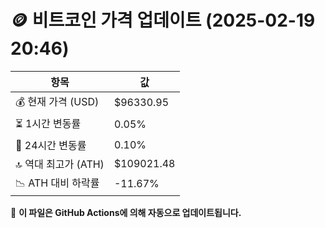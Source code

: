 # 🪙 비트코인 가격 업데이트 (2025-02-19 20:46)

| 항목                | 값 |
|--------------------|----------------|
| 💰 현재 가격 (USD) | $96330.95 |
| ⏳ 1시간 변동률    | 0.05% |
| 📆 24시간 변동률   | 0.10% |
| 🔝 역대 최고가 (ATH) | $109021.48 |
| 📉 ATH 대비 하락률 | -11.67% |

🔄 **이 파일은 GitHub Actions에 의해 자동으로 업데이트됩니다.**
